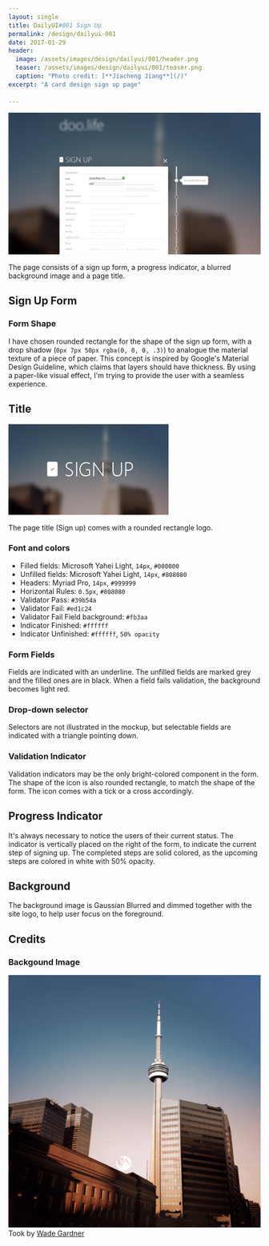 ```yaml
---
layout: single
title: DailyUI#001 Sign Up
permalink: /design/dailyui-001
date: 2017-01-29
header:
  image: /assets/images/design/dailyui/001/header.png
  teaser: /assets/images/design/dailyui/001/teaser.png
  caption: "Photo credit: [**Jiacheng Jiang**](/)"
excerpt: "A card design sign up page"

---
```

![page title](/assets/images/design/dailyui/001/header.png)

The page consists of a sign up form, a progress indicator, a blurred background image and a page title.

## Sign Up Form

### Form Shape

I have chosen rounded rectangle for the shape of the sign up form, with a drop shadow (`0px 7px 50px rgba(0, 0, 0, .3)`) to analogue the material texture of a piece of paper. This concept is inspired by Google's Material Design Guideline, which claims that layers should have thickness. By using a paper-like visual effect, I'm trying to provide the user with a seamless experience.

## Title
![page title](/assets/images/design/dailyui/001/teaser.png)

The page title (Sign up) comes with a rounded rectangle logo.

### Font and colors

-   Filled fields: Microsoft Yahei Light, `14px`, `#000000`
-   Unfilled fields: Microsoft Yahei Light, `14px`, `#808080`
-   Headers: Myriad Pro, `14px`, `#999999`
-   Horizontal Rules: `0.5px`, `#808080`
-   Validator Pass: `#39b54a`
-   Validator Fail: `#ed1c24`
-   Validator Fail Field background: `#fb3aa`
-   Indicator Finished: `#ffffff`
-   Indicator Unfinished: `#ffffff`, `50% opacity`

### Form Fields

Fields are indicated with an underline. The unfilled fields are marked grey and the filled ones are in black. When a field fails validation, the background becomes light red.

### Drop-down selector

Selectors are not illustrated in the mockup, but selectable fields are indicated with a triangle pointing down.

### Validation Indicator

Validation indicators may be the only bright-colored component in the form. The shape of the icon is also rounded rectangle, to match the shape of the form. The icon comes with a tick or a cross accordingly.

## Progress Indicator

It's always necessary to notice the users of their current status. The indicator is vertically placed on the right of the form, to indicate the current step of signing up. The completed steps are solid colored, as the upcoming steps are colored in white with 50% opacity.

## Background

The background image is Gaussian Blurred and dimmed together with the site logo, to help user focus on the foreground.

## Credits

### Backgound Image

![background](/assets/images/design/dailyui/001/cktu7gnldea-wade-gardner.jpg)
Took by [Wade Gardner](https://unsplash.com/search/toronto?photo=CKtu7gnLDeA)
